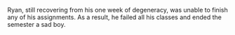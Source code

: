 Ryan, still recovering from his one week of degeneracy, was unable to finish any of his assignments. As a result, he failed all his classes and ended the semester a sad boy. 

